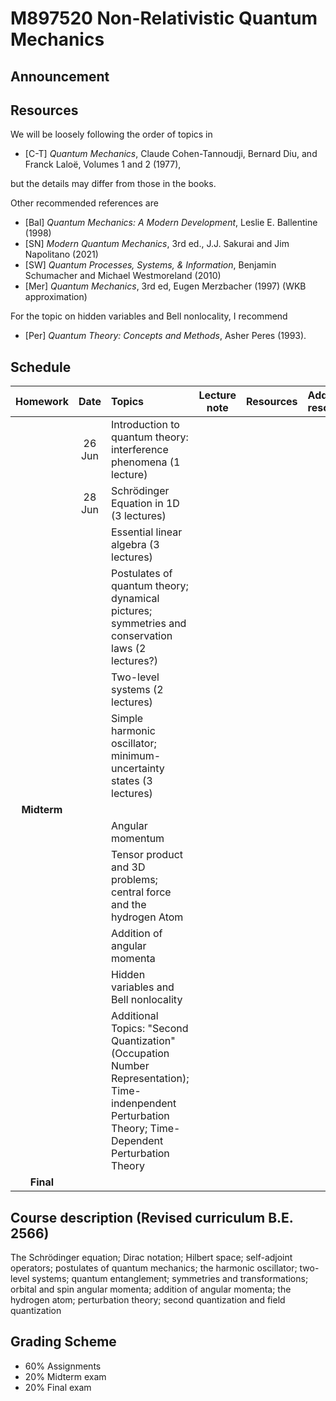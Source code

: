 # M897520  Non-Relativistic Quantum Mechanics

## Announcement


## Resources

We will be loosely following the order of topics in
* [C-T] *Quantum Mechanics*, Claude Cohen-Tannoudji, Bernard Diu, and Franck Laloë, Volumes 1 and 2 (1977),

but the details may differ from those in the books.

Other recommended references are
* [Bal] *Quantum Mechanics: A Modern Development*, Leslie E. Ballentine (1998)
* [SN] *Modern Quantum Mechanics*, 3rd ed., J.J. Sakurai and Jim Napolitano (2021)
* [SW] *Quantum Processes, Systems, & Information*, Benjamin Schumacher and Michael Westmoreland (2010)
* [Mer] *Quantum Mechanics*, 3rd ed, Eugen Merzbacher (1997) (WKB approximation)

For the topic on hidden variables and Bell nonlocality, I recommend
* [Per] *Quantum Theory: Concepts and Methods*, Asher Peres (1993).

## Schedule

|Homework|Date| Topics |Lecture note|Resources|Additional resources|
|:------:|:--:|:-------|:----------:|:--------:|:------------------|
||26 Jun|Introduction to quantum theory: interference phenomena (1 lecture)|
||28 Jun|Schrödinger Equation in 1D (3 lectures)|
|||Essential linear algebra (3 lectures)|
|||Postulates of quantum theory; dynamical pictures; symmetries and conservation laws (2 lectures?)|
|||Two-level systems (2 lectures)|
|||Simple harmonic oscillator; minimum-uncertainty states (3 lectures)|
|**Midterm**||
|||Angular momentum
|||Tensor product and 3D problems; central force and the hydrogen Atom
|||Addition of angular momenta
|||Hidden variables and Bell nonlocality
|||Additional Topics: "Second Quantization" (Occupation Number Representation); Time-indenpendent Perturbation Theory; Time-Dependent Perturbation Theory
|**Final**

## Course description (Revised curriculum B.E. 2566)

The Schrödinger equation; Dirac notation; Hilbert space; self-adjoint operators; postulates of quantum mechanics; the harmonic oscillator; two-level systems; quantum entanglement; symmetries and transformations; orbital and spin angular momenta; addition of angular momenta; the hydrogen atom; perturbation theory; second quantization and field quantization




## Grading Scheme

* 60% Assignments
* 20% Midterm exam
* 20% Final exam
